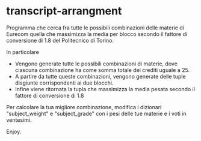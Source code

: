 # transcript-arrangment

Programma che cerca fra tutte le possibili combinazioni delle materie di Eurecom
quella che massimizza la media per blocco secondo il fattore di conversione di 1.8 del
Politecnico di Torino.

In particolare
* Vengono generate tutte le possibili combinazioni di materie, dove ciascuna combinazione ha come somma totale dei crediti uguale a 25.
* A partire da tutte queste combinazioni, vengono generate delle tuple disgiunte corrispondenti ai due blocchi.
* Infine viene ritornata la tupla che massimizza la media pesata secondo il fattore di conversione di 1.8

Per calcolare la tua migliore combinazione, modifica i dizionari "subject_weight" e "subject_grade" con i pesi delle tue materie
e i voti in ventesimi.

Enjoy.
 
